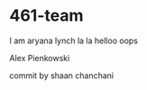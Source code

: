 # 461-team

I am aryana lynch la la 
helloo oops  

Alex Pienkowski  



commit by shaan chanchani


